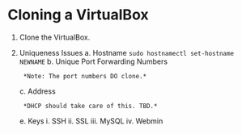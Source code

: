 # Cloning a VirtualBox
1. Clone the VirtualBox.
2. Uniqueness Issues
   a. Hostname
        ```
        sudo hostnamectl set-hostname NEWNAME
        ```
   b. Unique Port Forwarding Numbers
   
        *Note: The port numbers DO clone.*
   c. Address
   
        *DHCP should take care of this. TBD.*
   e. Keys
     i. SSH
     ii. SSL
     iii. MySQL
     iv. Webmin
